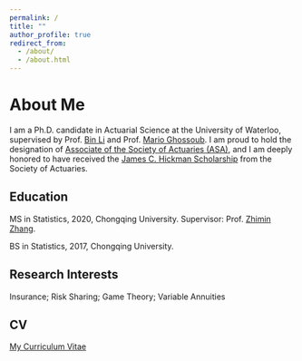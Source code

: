 ```yaml
---
permalink: /
title: ""
author_profile: true
redirect_from: 
  - /about/
  - /about.html
---
```



About Me
======
I am a Ph.D. candidate in Actuarial Science at the University of Waterloo, supervised by Prof. [Bin Li](https://sites.google.com/view/binli/home) and Prof.  [Mario Ghossoub](https://sites.google.com/site/marioghossoub/). I am proud to hold the designation of  [Associate of the Society of Actuaries (ASA)](https://www.soa.org/education/exam-req/edu-asa-req/), and I am deeply honored to have received the [James C. Hickman Scholarship](https://www.soa.org/resources/announcements/press-releases/2023/2023-hickman-scholars/) from the Society of Actuaries. 



Education
------
MS in Statistics, 2020, Chongqing University. Supervisor: Prof. [Zhimin Zhang](https://faculty.cqu.edu.cn/ZhiminZhang/en/jsxx/389203/jsxx/jsxx.htm).

BS in Statistics, 2017, Chongqing University.




Research Interests
------
Insurance; Risk Sharing; Game Theory; Variable Annuities

CV
------
[My Curriculum Vitae](https://benxuanshi.github.io/files/CVBenxuanShi.pdf)


